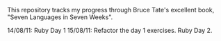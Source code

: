 This repository tracks my progress through Bruce Tate's excellent book, "Seven Languages in Seven Weeks".

14/08/11: Ruby Day 1
15/08/11: Refactor the day 1 exercises. Ruby Day 2.
